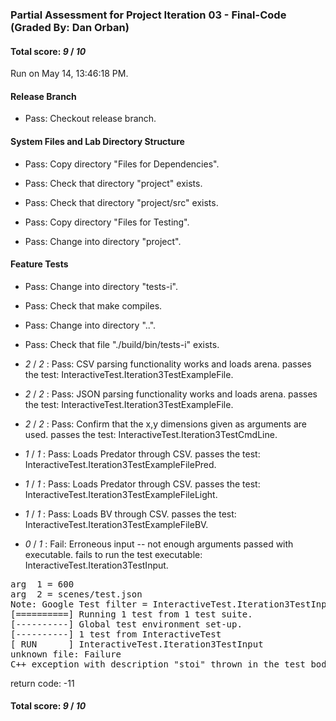 ### Partial Assessment for Project Iteration 03 - Final-Code (Graded By: Dan Orban)

#### Total score: _9_ / _10_

Run on May 14, 13:46:18 PM.


#### Release Branch

+ Pass: Checkout release branch.




#### System Files and Lab Directory Structure

+ Pass: Copy directory "Files for Dependencies".



+ Pass: Check that directory "project" exists.

+ Pass: Check that directory "project/src" exists.

+ Pass: Copy directory "Files for Testing".



+ Pass: Change into directory "project".


#### Feature Tests

+ Pass: Change into directory "tests-i".

+ Pass: Check that make compiles.



+ Pass: Change into directory "..".

+ Pass: Check that file "./build/bin/tests-i" exists.

+  _2_ / _2_ : Pass: CSV parsing functionality works and loads arena.
    passes the test: InteractiveTest.Iteration3TestExampleFile.



+  _2_ / _2_ : Pass: JSON parsing functionality works and loads arena.
    passes the test: InteractiveTest.Iteration3TestExampleFile.



+  _2_ / _2_ : Pass: Confirm that the x,y dimensions given as arguments are used.
    passes the test: InteractiveTest.Iteration3TestCmdLine.



+  _1_ / _1_ : Pass: Loads Predator through CSV.
    passes the test: InteractiveTest.Iteration3TestExampleFilePred.



+  _1_ / _1_ : Pass: Loads Predator through CSV.
    passes the test: InteractiveTest.Iteration3TestExampleFileLight.



+  _1_ / _1_ : Pass: Loads BV through CSV.
    passes the test: InteractiveTest.Iteration3TestExampleFileBV.



+  _0_ / _1_ : Fail: Erroneous input -- not enough arguments passed with executable.
    fails to run the test executable: InteractiveTest.Iteration3TestInput.
<pre>arg  1 = 600
arg  2 = scenes/test.json
Note: Google Test filter = InteractiveTest.Iteration3TestInput
[==========] Running 1 test from 1 test suite.
[----------] Global test environment set-up.
[----------] 1 test from InteractiveTest
[ RUN      ] InteractiveTest.Iteration3TestInput
unknown file: Failure
C++ exception with description "stoi" thrown in the test body.
</pre>
return code: -11



#### Total score: _9_ / _10_

